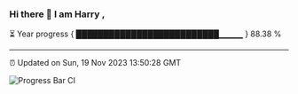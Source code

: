 ### Hi there 👋 I am Harry , 

⏳ Year progress { ██████████████████████████▁▁▁▁ } 88.38 %

---

⏰ Updated on Sun, 19 Nov 2023 13:50:28 GMT

![Progress Bar CI](https://github.com/duykhang68/duykhang68/workflows/Progress%20Bar%20CI/badge.svg)
